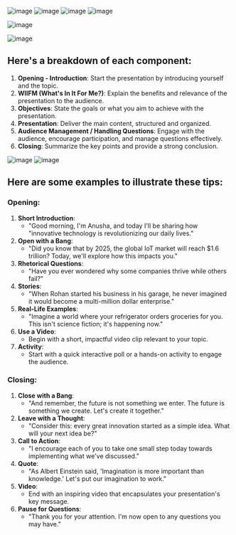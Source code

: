![image](https://github.com/anusha-tikarya/Soft_skills/assets/84814767/d0edd7da-e361-4cd7-bb4b-a75862b5f5c7)
![image](https://github.com/anusha-tikarya/Soft_skills/assets/84814767/80eb9954-408e-4210-b532-edfc8db1523e)
![image](https://github.com/anusha-tikarya/Soft_skills/assets/84814767/58cc076f-dc1d-459d-a87f-c7fa77ff865b)
![image](https://github.com/anusha-tikarya/Soft_skills/assets/84814767/604e5e27-d53d-4153-8589-ef1515a75bd7)

![image](https://github.com/anusha-tikarya/Soft_skills/assets/84814767/5d51c1bd-f157-43d8-a4a2-637c985b0987)


![image](https://github.com/anusha-tikarya/Soft_skills/assets/84814767/a3d26456-d53e-4ede-b84e-be97d4e360f9)

## Here's a breakdown of each component:

1. **Opening - Introduction**: Start the presentation by introducing yourself and the topic.
2. **WIIFM (What's In It For Me?)**: Explain the benefits and relevance of the presentation to the audience.
3. **Objectives**: State the goals or what you aim to achieve with the presentation.
4. **Presentation**: Deliver the main content, structured and organized.
5. **Audience Management / Handling Questions**: Engage with the audience, encourage participation, and manage questions effectively.
6. **Closing**: Summarize the key points and provide a strong conclusion.

![image](https://github.com/anusha-tikarya/Soft_skills/assets/84814767/b5e67de7-358c-4360-b339-d7bf52a81800)
![image](https://github.com/anusha-tikarya/Soft_skills/assets/84814767/36849667-a473-498f-9df9-e5e1953df5ab)
## Here are some examples to illustrate these tips:

### Opening:
1. **Short Introduction**: 
   - "Good morning, I'm Anusha, and today I'll be sharing how "innovative technology is revolutionizing our daily lives."
2. **Open with a Bang**:
   - "Did you know that by 2025, the global IoT market will reach $1.6 trillion? Today, we'll explore how this impacts you."
3. **Rhetorical Questions**:
   - "Have you ever wondered why some companies thrive while others fail?"
4. **Stories**:
   - "When Rohan started his business in his garage, he never imagined it would become a multi-million dollar enterprise."
5. **Real-Life Examples**:
   - "Imagine a world where your refrigerator orders groceries for you. This isn't science fiction; it's happening now."
6. **Use a Video**:
   - Begin with a short, impactful video clip relevant to your topic.
7. **Activity**:
   - Start with a quick interactive poll or a hands-on activity to engage the audience.

### Closing:
1. **Close with a Bang**:
   - "And remember, the future is not something we enter. The future is something we create. Let's create it together."
2. **Leave with a Thought**:
   - "Consider this: every great innovation started as a simple idea. What will your next idea be?"
3. **Call to Action**:
   - "I encourage each of you to take one small step today towards implementing what we've discussed."
4. **Quote**:
   - "As Albert Einstein said, 'Imagination is more important than knowledge.' Let's put our imagination to work."
5. **Video**:
   - End with an inspiring video that encapsulates your presentation's key message.
6. **Pause for Questions**:
   - "Thank you for your attention. I'm now open to any questions you may have."

